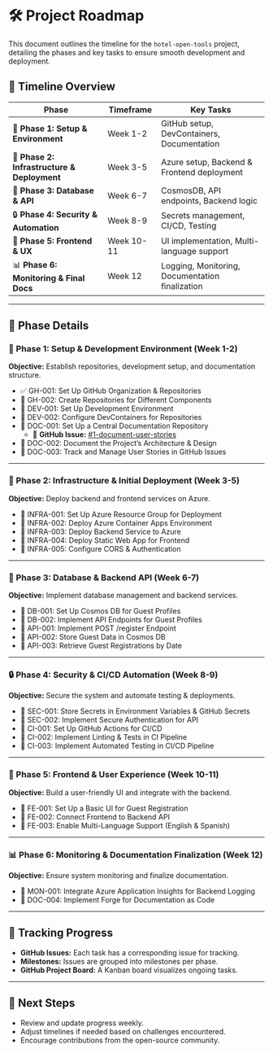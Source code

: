 # 🛠️ Project Roadmap

This document outlines the timeline for the `hotel-open-tools` project, detailing the phases and key tasks to ensure smooth development and deployment.

## 📅 Timeline Overview

| Phase | Timeframe | Key Tasks |
|-------|----------|-----------|
| 🏁 **Phase 1: Setup & Environment** | Week 1-2 | GitHub setup, DevContainers, Documentation |
| 🚀 **Phase 2: Infrastructure & Deployment** | Week 3-5 | Azure setup, Backend & Frontend deployment |
| 🔗 **Phase 3: Database & API** | Week 6-7 | CosmosDB, API endpoints, Backend logic |
| 🔒 **Phase 4: Security & Automation** | Week 8-9 | Secrets management, CI/CD, Testing |
| 🎨 **Phase 5: Frontend & UX** | Week 10-11 | UI implementation, Multi-language support |
| 📊 **Phase 6: Monitoring & Final Docs** | Week 12 | Logging, Monitoring, Documentation finalization |

---

## 📍 Phase Details

### 🏁 Phase 1: Setup & Development Environment (Week 1-2)
**Objective:** Establish repositories, development setup, and documentation structure.

- ✅ GH-001: Set Up GitHub Organization & Repositories
- 📌 GH-002: Create Repositories for Different Components
- 📌 DEV-001: Set Up Development Environment
- 📌 DEV-002: Configure DevContainers for Repositories
- 📌 DOC-001: Set Up a Central Documentation Repository
    - 🔗 **GitHub Issue:** [#1-document-user-stories](https://github.com/hotel-open-tools/guest-form-docs/issues/1)
- 📌 DOC-002: Document the Project’s Architecture & Design
- 📌 DOC-003: Track and Manage User Stories in GitHub Issues

---

### 🚀 Phase 2: Infrastructure & Initial Deployment (Week 3-5)
**Objective:** Deploy backend and frontend services on Azure.

- 📌 INFRA-001: Set Up Azure Resource Group for Deployment
- 📌 INFRA-002: Deploy Azure Container Apps Environment
- 📌 INFRA-003: Deploy Backend Service to Azure
- 📌 INFRA-004: Deploy Static Web App for Frontend
- 📌 INFRA-005: Configure CORS & Authentication

---

### 🔗 Phase 3: Database & Backend API (Week 6-7)
**Objective:** Implement database management and backend services.

- 📌 DB-001: Set Up Cosmos DB for Guest Profiles
- 📌 DB-002: Implement API Endpoints for Guest Profiles
- 📌 API-001: Implement POST /register Endpoint
- 📌 API-002: Store Guest Data in Cosmos DB
- 📌 API-003: Retrieve Guest Registrations by Date

---

### 🔒 Phase 4: Security & CI/CD Automation (Week 8-9)
**Objective:** Secure the system and automate testing & deployments.

- 📌 SEC-001: Store Secrets in Environment Variables & GitHub Secrets
- 📌 SEC-002: Implement Secure Authentication for API
- 📌 CI-001: Set Up GitHub Actions for CI/CD
- 📌 CI-002: Implement Linting & Tests in CI Pipeline
- 📌 CI-003: Implement Automated Testing in CI/CD Pipeline

---

### 🎨 Phase 5: Frontend & User Experience (Week 10-11)
**Objective:** Build a user-friendly UI and integrate with the backend.

- 📌 FE-001: Set Up a Basic UI for Guest Registration
- 📌 FE-002: Connect Frontend to Backend API
- 📌 FE-003: Enable Multi-Language Support (English & Spanish)

---

### 📊 Phase 6: Monitoring & Documentation Finalization (Week 12)
**Objective:** Ensure system monitoring and finalize documentation.

- 📌 MON-001: Integrate Azure Application Insights for Backend Logging
- 📌 DOC-004: Implement Forge for Documentation as Code

---

## 🔄 Tracking Progress
- **GitHub Issues:** Each task has a corresponding issue for tracking.
- **Milestones:** Issues are grouped into milestones per phase.
- **GitHub Project Board:** A Kanban board visualizes ongoing tasks.

---

## 🎯 Next Steps
- Review and update progress weekly.
- Adjust timelines if needed based on challenges encountered.
- Encourage contributions from the open-source community.
